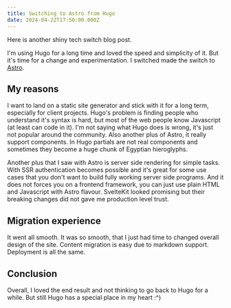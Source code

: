```yaml
---
title: Switching to Astro from Hugo
date: 2024-04-22T17:50:00.000Z
---
```


Here is another shiny tech switch blog post.

I'm using Hugo for a long time and loved the speed and simplicity of it. But it's time for a change and experimentation. I switched made the switch to [Astro](https://astro.build).

## My reasons

I want to land on a static site generator and stick with it for a long term, especially for client projects. Hugo's problem is finding people who understand it's syntax is hard, but most of the web people know Javascript (at least can code in it). I'm not saying what Hugo does is wrong, it's just not popular around the community. Also another plus of Astro, it really support components. In Hugo partials are not real components and sometimes they become a huge chunk of Egyptian hieroglyphs.

Another plus that I saw with Astro is server side rendering for simple tasks. With SSR authentication becomes possible and it's great for some use cases that you don't want to build fully working server side programs. And it does not forces you on a frontend framework, you can just use plain HTML and Javascript with Astro flavour. SvelteKit looked promising but their breaking changes did not gave me production level trust.

## Migration experience

It went all smooth. It was so smooth, that I just had time to changed overall design of the site. Content migration is easy due to markdown support. Deployment is all the same.

## Conclusion

Overall, I loved the end result and not thinking to go back to Hugo for a while. But still Hugo has a special place in my heart :^)
